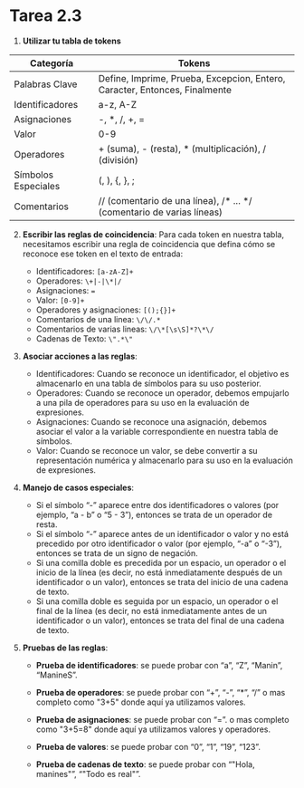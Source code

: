 # Tarea 2.3

1.  **Utilizar tu tabla de tokens**

| Categoría         | Tokens                                                                 |
|-------------------|------------------------------------------------------------------------|
| Palabras Clave   | Define, Imprime, Prueba, Excepcion, Entero, Caracter, Entonces, Finalmente |
| Identificadores  | a-z, A-Z                                                               |
| Asignaciones     | -, *, /, +, =                                                          |
| Valor            | 0-9                                                                    |
| Operadores       | + (suma), - (resta), * (multiplicación), / (división)                  |
| Símbolos Especiales | (, ), {, }, ;                                                          |
| Comentarios      | // (comentario de una línea), /* ... */ (comentario de varias líneas)  |

2.  **Escribir las reglas de coincidencia**: Para cada token en nuestra tabla, necesitamos escribir una regla de coincidencia que defina cómo se reconoce ese token en el texto de entrada:
    
    -   Identificadores:  `[a-zA-Z]+`
    -   Operadores:  `\+|-|\*|/`
    -   Asignaciones:  `=`
    -   Valor:  `[0-9]+`
	-   Operadores y asignaciones: `[();{}]+`
	-   Comentarios de una linea: `\/\/.*`
	-   Comentarios de varias lineas: `\/\*[\s\S]*?\*\/`
	-   Cadenas de Texto:  `\".*\"`
	
3.  **Asociar acciones a las reglas**:
	-   Identificadores: Cuando se reconoce un identificador, el objetivo es almacenarlo en una tabla de símbolos para su uso posterior.
	-   Operadores: Cuando se reconoce un operador, debemos empujarlo a una pila de operadores para su uso en la evaluación de expresiones.
	-   Asignaciones: Cuando se reconoce una asignación, debemos asociar el valor a la variable correspondiente en nuestra tabla de símbolos.
	-   Valor: Cuando se reconoce un valor, se debe convertir a su representación numérica y almacenarlo para su uso en la evaluación de expresiones.

4.  **Manejo de casos especiales**:
	-   Si el símbolo “-” aparece entre dos identificadores o valores (por ejemplo, “a - b” o “5 - 3”), entonces se trata de un operador de resta.
	-   Si el símbolo “-” aparece antes de un identificador o valor y no está precedido por otro identificador o valor (por ejemplo, “-a” o “-3”), entonces se trata de un signo de negación.
	-   Si una comilla doble es precedida por un espacio, un operador o el inicio de la línea (es decir, no está inmediatamente después de un identificador o un valor), entonces se trata del inicio de una cadena de texto.
	-   Si una comilla doble es seguida por un espacio, un operador o el final de la línea (es decir, no está inmediatamente antes de un identificador o un valor), entonces se trata del final de una cadena de texto. 
5. **Pruebas de las reglas**:
	- **Prueba de identificadores**: se puede probar con “a”, “Z”, “Manin”, “ManineS”.
    
	- **Prueba de operadores**: se puede probar con “+”, “-”, “*”, “/” o mas completo como "3+5" donde aquí ya utilizamos valores. 
    
	- **Prueba de asignaciones**: se puede probar con “=”. o mas completo como "3+5=8" donde aquí ya utilizamos valores y operadores.
    
	- **Prueba de valores**: se puede probar con “0”, “1”, “19”, “123”. 
    
	- **Prueba de cadenas de texto**: se puede probar con “"Hola, manines"”, “"Todo es real"”.
